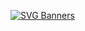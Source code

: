 [![SVG Banners](https://svg-banners.vercel.app/api?type=typeWriter&text1=imagine%20imagining%20while%20imaginingwhile%20imagining%20💫%20ok&width=800&height=400)](https://github.com/Catvibers/catvibers.github.io)

<!--
**savageboy165/savageboy165** is a ✨ _special_ ✨ repository because its `README.md` (this file) appears on your GitHub profile.

Here are some ideas to get you started:

- 🔭 I’m currently working on ...
- 🌱 I’m currently learning ...
- 👯 I’m looking to collaborate on ...
- 🤔 I’m looking for help with ...
- 💬 Ask me about ...
- 📫 How to reach me: ...
- 😄 Pronouns: ...
- ⚡ Fun fact: ...
-->
